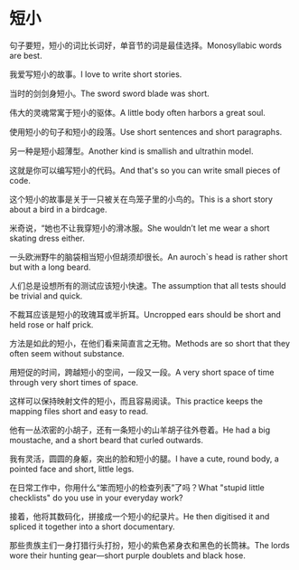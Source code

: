 # 短小

<p><span class="chinese">句子要短，短小的词比长词好，单音节的词是最佳选择。</span><span class="english">Monosyllabic words are best.</span></p>

<p><span class="chinese">我爱写短小的故事。</span><span class="english">I love to write short stories.</span></p>

<p><span class="chinese">当时的剑剑身短小。</span><span class="english">The sword sword blade was short.</span></p>

<p><span class="chinese">伟大的灵魂常寓于短小的驱体。</span><span class="english">A little body often harbors a great soul.</span></p>

<p><span class="chinese">使用短小的句子和短小的段落。</span><span class="english">Use short sentences and short paragraphs.</span></p>

<p><span class="chinese">另一种是短小超薄型。</span><span class="english">Another kind is smallish and ultrathin model.</span></p>

<p><span class="chinese">这就是你可以编写短小的代码。</span><span class="english">And that's so you can write small pieces of code.</span></p>

<p><span class="chinese">这个短小的故事是关于一只被关在鸟笼子里的小鸟的。</span><span class="english">This is a short story about a bird in a birdcage.</span></p>

<p><span class="chinese">米奇说，“她也不让我穿短小的滑冰服。</span><span class="english">She wouldn’t let me wear a short skating dress either.</span></p>

<p><span class="chinese">一头欧洲野牛的脑袋相当短小但胡须却很长。</span><span class="english">An auroch`s head is rather short but with a long beard.</span></p>

<p><span class="chinese">人们总是设想所有的测试应该短小快速。</span><span class="english">The assumption that all tests should be trivial and quick.</span></p>

<p><span class="chinese">不裁耳应该是短小的玫瑰耳或半折耳。</span><span class="english">Uncropped ears should be short and held rose or half prick.</span></p>

<p><span class="chinese">方法是如此的短小，在他们看来简直言之无物。</span><span class="english">Methods are so short that they often seem without substance.</span></p>

<p><span class="chinese">用短促的时间，跨越短小的空间，一段又一段。</span><span class="english">A very short space of time through very short times of space.</span></p>

<p><span class="chinese">这样可以保持映射文件的短小，而且容易阅读。</span><span class="english">This practice keeps the mapping files short and easy to read.</span></p>

<p><span class="chinese">他有一丛浓密的小胡子，还有一条短小的山羊胡子往外卷着。</span><span class="english">He had a big moustache, and a short beard that curled outwards.</span></p>

<p><span class="chinese">我有灵活，圆圆的身躯，突出的脸和短小的腿。</span><span class="english">I have a cute, round body, a pointed face and short, little legs.</span></p>

<p><span class="chinese">在日常工作中，你用什么“笨而短小的检查列表”了吗？</span><span class="english">What "stupid little checklists" do you use in your everyday work?</span></p>

<p><span class="chinese">接着，他将其数码化，拼接成一个短小的纪录片。</span><span class="english">He then digitised it and spliced it together into a short documentary.</span></p>

<p><span class="chinese">那些贵族主们一身打猎行头打扮，短小的紫色紧身衣和黑色的长筒袜。</span><span class="english">The lords wore their hunting gear—short purple doublets and black hose.</span></p>

